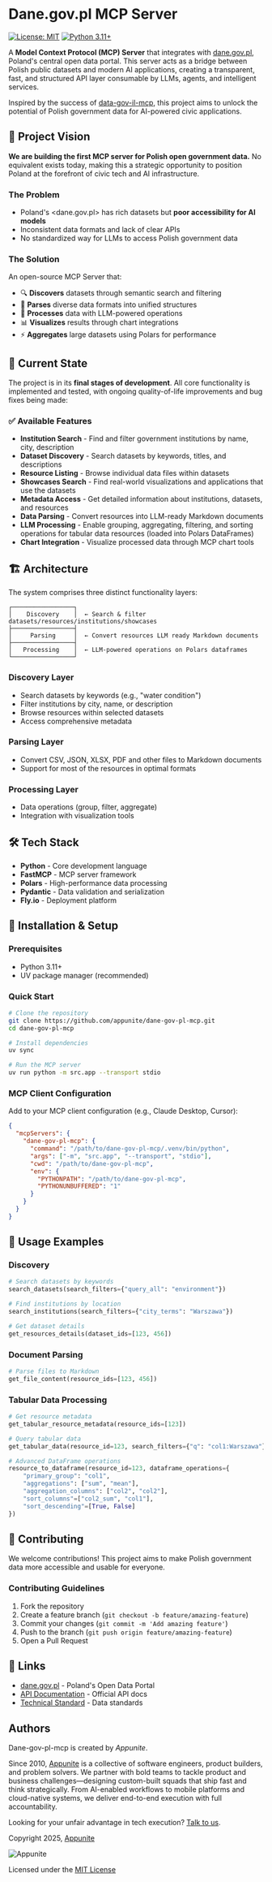 # Dane.gov.pl MCP Server

[![License: MIT](https://img.shields.io/badge/License-MIT-yellow.svg)](https://opensource.org/licenses/MIT)
[![Python 3.11+](https://img.shields.io/badge/python-3.11+-blue.svg)](https://www.python.org/downloads/)

A **Model Context Protocol (MCP) Server** that integrates with [dane.gov.pl](https://dane.gov.pl), Poland's central open data portal. This server acts as a bridge between Polish public datasets and modern AI applications, creating a transparent, fast, and structured API layer consumable by LLMs, agents, and intelligent services.

Inspired by the success of [data-gov-il-mcp](https://github.com/DavidOsherProceed/data-gov-il-mcp), this project aims to unlock the potential of Polish government data for AI-powered civic applications.

## 🎯 Project Vision

**We are building the first MCP server for Polish open government data.** No equivalent exists today, making this a strategic opportunity to position Poland at the forefront of civic tech and AI infrastructure.

### The Problem
- Poland's <dane.gov.pl> has rich datasets but **poor accessibility for AI models**
- Inconsistent data formats and lack of clear APIs
- No standardized way for LLMs to access Polish government data

### The Solution
An open-source MCP Server that:
- 🔍 **Discovers** datasets through semantic search and filtering
- 🔄 **Parses** diverse data formats into unified structures  
- 🧠 **Processes** data with LLM-powered operations
- 📊 **Visualizes** results through chart integrations
- ⚡ **Aggregates** large datasets using Polars for performance

## 🚀 Current State

The project is in its **final stages of development**. All core functionality is implemented and tested, with ongoing quality-of-life improvements and bug fixes being made:

### ✅ Available Features
- **Institution Search** - Find and filter government institutions by name, city, description
- **Dataset Discovery** - Search datasets by keywords, titles, and descriptions  
- **Resource Listing** - Browse individual data files within datasets
- **Showcases Search** - Find real-world visualizations and applications that use the datasets
- **Metadata Access** - Get detailed information about institutions, datasets, and resources
- **Data Parsing** - Convert resources into LLM-ready Markdown documents
- **LLM Processing** - Enable grouping, aggregating, filtering, and sorting operations for tabular data resources (loaded into Polars DataFrames)
- **Chart Integration** - Visualize processed data through MCP chart tools

## 🏗️ Architecture

The system comprises three distinct functionality layers:

```
┌─────────────────┐
│    Discovery    │  ← Search & filter datasets/resources/institutions/showcases
├─────────────────┤
│     Parsing     │  ← Convert resources LLM ready Markdown documents 
├─────────────────┤
│   Processing    │  ← LLM-powered operations on Polars dataframes
└─────────────────┘
```

### Discovery Layer
- Search datasets by keywords (e.g., "water condition")
- Filter institutions by city, name, or description
- Browse resources within selected datasets
- Access comprehensive metadata

### Parsing Layer
- Convert CSV, JSON, XLSX, PDF and other files to Markdown documents
- Support for most of the resources in optimal formats

### Processing Layer
- Data operations (group, filter, aggregate)
- Integration with visualization tools

## 🛠️ Tech Stack

- **Python** - Core development language
- **FastMCP** - MCP server framework
- **Polars** - High-performance data processing
- **Pydantic** - Data validation and serialization
- **Fly.io** - Deployment platform

## 🚀 Installation & Setup

### Prerequisites
- Python 3.11+
- UV package manager (recommended)

### Quick Start

```bash
# Clone the repository
git clone https://github.com/appunite/dane-gov-pl-mcp.git
cd dane-gov-pl-mcp

# Install dependencies
uv sync

# Run the MCP server
uv run python -m src.app --transport stdio
```

### MCP Client Configuration

Add to your MCP client configuration (e.g., Claude Desktop, Cursor):

```json
{
  "mcpServers": {
    "dane-gov-pl-mcp": {
      "command": "/path/to/dane-gov-pl-mcp/.venv/bin/python",
      "args": ["-m", "src.app", "--transport", "stdio"],
      "cwd": "/path/to/dane-gov-pl-mcp",
      "env": {
        "PYTHONPATH": "/path/to/dane-gov-pl-mcp",
        "PYTHONUNBUFFERED": "1"
      }
    }
  }
}
```

## 📖 Usage Examples

### Discovery
```python
# Search datasets by keywords
search_datasets(search_filters={"query_all": "environment"})

# Find institutions by location
search_institutions(search_filters={"city_terms": "Warszawa"})

# Get dataset details
get_resources_details(dataset_ids=[123, 456])
```

### Document Parsing
```python
# Parse files to Markdown
get_file_content(resource_ids=[123, 456])
```

### Tabular Data Processing
```python
# Get resource metadata
get_tabular_resource_metadata(resource_ids=[123])

# Query tabular data
get_tabular_data(resource_id=123, search_filters={"q": "col1:Warszawa"})

# Advanced DataFrame operations
resource_to_dataframe(resource_id=123, dataframe_operations={
    "primary_group": "col1",
    "aggregations": ["sum", "mean"],
    "aggregation_columns": ["col2", "col2"],
    "sort_columns"=["col2_sum", "col1"], 
    "sort_descending"=[True, False]
})
```

## 🤝 Contributing

We welcome contributions! This project aims to make Polish government data more accessible and usable for everyone.

### Contributing Guidelines
1. Fork the repository
2. Create a feature branch (`git checkout -b feature/amazing-feature`)
3. Commit your changes (`git commit -m 'Add amazing feature'`)
4. Push to the branch (`git push origin feature/amazing-feature`)
5. Open a Pull Request

## 🔗 Links
- [dane.gov.pl](https://dane.gov.pl) - Poland's Open Data Portal
- [API Documentation](https://api.dane.gov.pl/doc) - Official API docs
- [Technical Standard](https://dane.gov.pl/media/ckeditor/2020/06/16/standard-techniczny.pdf) - Data standards

## Authors

Dane-gov-pl-mcp is created by _Appunite_.

Since 2010, [Appunite](https://appunite.com/) is a collective of software engineers, product builders, and problem solvers. We partner with bold teams to tackle product and business challenges—designing custom-built squads that ship fast and think strategically. From AI-enabled workflows to mobile platforms and cloud-native systems, we deliver end-to-end execution with full accountability.

Looking for your unfair advantage in tech execution? [Talk to us](https://www.appunite.com/get-in-touch).

Copyright 2025, [Appunite](https://appunite.com/)

![Appunite](https://appunite-logo.s3.eu-central-1.amazonaws.com/Appunite-Logo-Long-Black-200.png?X-Amz-Algorithm=AWS4-HMAC-SHA256&X-Amz-Content-Sha256=UNSIGNED-PAYLOAD&X-Amz-Credential=ASIAYXIIMCOVBPWI5LPJ%2F20250725%2Feu-central-1%2Fs3%2Faws4_request&X-Amz-Date=20250725T112818Z&X-Amz-Expires=300&X-Amz-Security-Token=IQoJb3JpZ2luX2VjEBwaDGV1LWNlbnRyYWwtMSJGMEQCIHfIdYSUQEu%2FlT1lF%2FA7Fex2lKRykD7mJywiqlTFi%2FcUAiA9FuvTBLT%2FM8I5aaS%2F%2F2rpoHLegtwinRtCRVkdvV52wCraAghFEAAaDDU5OTcwMjM3NzM4NiIMTWQuYjXDhP%2BN0dTbKrcCAar%2FXqFN1E0Enf6%2FJ0svIQrwSaYFfdorLg1G2O1F%2BgihAjoIlenp%2FQsv%2FEkaPve4TVm2Hs2tPChPSx5Zd0Ukivg6%2FIrglZxgss4BbaOqzhXHKEDc9QOf%2BdBDAJm7T0syQrQRtfVArJbs9gzSOhjo3EM06ALAlicZRtYThKxct7vAnLqrP%2Bg98xwvNAKwNtweiu34yD%2Ba8S9HiY%2FslkWgYIvmYB91gWQko6wVSS5toiQlHjp%2FOfA9MztepfxYrSkBkRDO3wX6rf5RhUbvIpCxEkR%2BnVgXwPISVObyqBCdujb7iY8MoGdym7JqW%2BBIbhKr8tkbaxfbE0BpZXYvImlV7ENcWY2Jao8zILrdX3eXCx6VPRGv9RGh%2Bm7DZ36s7PCmAcCRnwxTVYBXYkTZ5q%2B5mFvg7emsGGgw3s6NxAY6rgJRJ3lIN%2BaxfzUEiQEhnYHxdAKH9PE2UN9fqZJYCg6%2BzlkymXeGW2povLck%2B%2FfbPldDNym60%2FnhGu028KLD0RMB6U52jRrcvhQXrmqvwpY4K0rG2O6OToowy6Ykgxk6aIocryj2QStaLIS92lydr1a3G0P7BFUZoXXI9%2BgfaDYRhQuAS7o74CxqEqXfvsNMcvZAqKck0MLqjw9qTZCoF%2Bj8TmOIl%2F1j7gWq5SNZ9dQ4cRrrmRKDvbUTtWFDyr6m6JPOL6z134oAZRzc4rw6IXtsEqlPvKI62gkjQjHbNN817nHjdwcgfCIRtCU6OqWFov5KPFg4JswdkzECUIlyZwXY0Va7V7zRjoUUvysQY3zbWn305nZNN%2BxJtN8rk3Gb4GblXAZgHwjkk7jZWskOSg%3D%3D&X-Amz-Signature=8dfc7eefb30311ae9afd52f4a4c1b44817e090fe7a4f90ceec273deef4bb2435&X-Amz-SignedHeaders=host&response-content-disposition=inline)

Licensed under the [MIT License](LICENSE)

